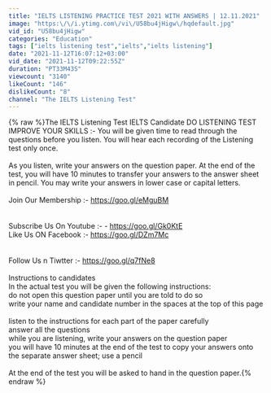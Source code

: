 ```yaml
---
title: "IELTS LISTENING PRACTICE TEST 2021 WITH ANSWERS | 12.11.2021"
image: "https:\/\/i.ytimg.com\/vi\/U58bu4jHigw\/hqdefault.jpg"
vid_id: "U58bu4jHigw"
categories: "Education"
tags: ["ielts listening test","ielts","ielts listening"]
date: "2021-11-12T16:07:12+03:00"
vid_date: "2021-11-12T09:22:55Z"
duration: "PT33M43S"
viewcount: "3140"
likeCount: "146"
dislikeCount: "8"
channel: "The IELTS Listening Test"
---
```

{% raw %}The IELTS Listening Test IELTS Candidate DO LISTENING TEST IMPROVE YOUR SKILLS :- You will be given time to read through the questions before you listen.  You will hear each recording of the Listening test only once.<br /><br />As you listen, write your answers on the question paper. At the end of the test, you will have 10 minutes to transfer your answers to the answer sheet in pencil. You may write your answers in lower case or capital letters.<br /><br />Join Our Membership :- <a rel="nofollow" target="blank" href="https://goo.gl/eMguBM">https://goo.gl/eMguBM</a><br /><br /><br />Subscribe Us On Youtube :- - <a rel="nofollow" target="blank" href="https://goo.gl/Gk0KtE">https://goo.gl/Gk0KtE</a><br />Like Us ON Facebook :- <a rel="nofollow" target="blank" href="https://goo.gl/DZm7Mc">https://goo.gl/DZm7Mc</a><br /><br /><br />Follow Us n Tiwtter :- <a rel="nofollow" target="blank" href="https://goo.gl/q7fNe8">https://goo.gl/q7fNe8</a><br /><br />Instructions to candidates<br />In the actual test you will be given the following instructions:<br />do not open this question paper until you are told to do so<br />write your name and candidate number in the spaces at the top of this page<br /><br />listen to the instructions for each part of the paper carefully<br />answer all the questions<br />while you are listening, write your answers on the question paper<br />you will have 10 minutes at the end of the test to copy your answers onto the separate answer sheet; use a pencil<br /><br />At the end of the test you will be asked to hand in the question paper.{% endraw %}
